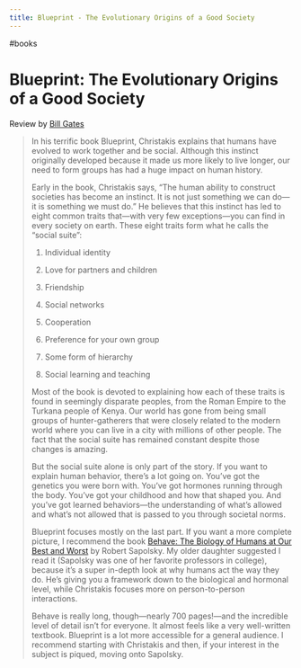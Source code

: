 ```yaml
---
title: Blueprint - The Evolutionary Origins of a Good Society
---
```


#books

# Blueprint: The Evolutionary Origins of a Good Society

Review by [Bill Gates](https://www.goodreads.com/review/show/2758634291?book_show_action=true)

> In his terrific book Blueprint, Christakis explains that humans have evolved to work together and be social. Although this instinct originally developed because it made us more likely to live longer, our need to form groups has had a huge impact on human history.
>
> Early in the book, Christakis says, “The human ability to construct societies has become an instinct. It is not just something we can do—it is something we must do.” He believes that this instinct has led to eight common traits that—with very few exceptions—you can find in every society on earth. These eight traits form what he calls the “social suite”:
>
> 1. Individual identity
>
> 2. Love for partners and children
>
> 3. Friendship
>
> 4. Social networks
>
> 5. Cooperation
>
> 6. Preference for your own group
>
> 7. Some form of hierarchy
>
> 8. Social learning and teaching
>
>    
>
> Most of the book is devoted to explaining how each of these traits is found in seemingly disparate peoples, from the Roman Empire to the Turkana people of Kenya. Our world has gone from being small groups of hunter-gatherers that were closely related to the modern world where you can live in a city with millions of other people. The fact that the social suite has remained constant despite those changes is amazing.
>
> But the social suite alone is only part of the story. If you want to explain human behavior, there’s a lot going on. You’ve got the genetics you were born with. You’ve got hormones running through the body. You’ve got your childhood and how that shaped you. And you’ve got learned behaviors—the understanding of what’s allowed and what’s not allowed that is passed to you through societal norms.
>
> Blueprint focuses mostly on the last part. If you want a more complete picture, I recommend the book [Behave: The Biology of Humans at Our Best and Worst](https://www.goodreads.com/book/show/31170723.Behave_The_Biology_of_Humans_at_Our_Best_and_Worst) by Robert Sapolsky. My older daughter suggested I read it (Sapolsky was one of her favorite professors in college), because it’s a super in-depth look at why humans act the way they do. He’s giving you a framework down to the biological and hormonal level, while Christakis focuses more on person-to-person interactions.
>
> Behave is really long, though—nearly 700 pages!—and the incredible level of detail isn’t for everyone. It almost feels like a very well-written textbook. Blueprint is a lot more accessible for a general audience. I recommend starting with Christakis and then, if your interest in the subject is piqued, moving onto Sapolsky.